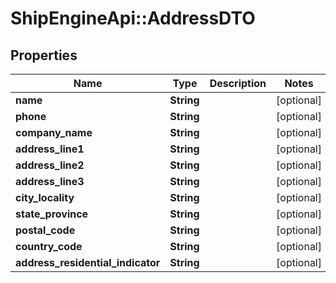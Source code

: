 # ShipEngineApi::AddressDTO

## Properties
Name | Type | Description | Notes
------------ | ------------- | ------------- | -------------
**name** | **String** |  | [optional] 
**phone** | **String** |  | [optional] 
**company_name** | **String** |  | [optional] 
**address_line1** | **String** |  | [optional] 
**address_line2** | **String** |  | [optional] 
**address_line3** | **String** |  | [optional] 
**city_locality** | **String** |  | [optional] 
**state_province** | **String** |  | [optional] 
**postal_code** | **String** |  | [optional] 
**country_code** | **String** |  | [optional] 
**address_residential_indicator** | **String** |  | [optional] 


